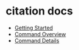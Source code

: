 # citation docs

- [Getting Started](getting-started.md)
- [Command Overview](./commands/overview.md)
- [Command Details](./commands/details.md)
